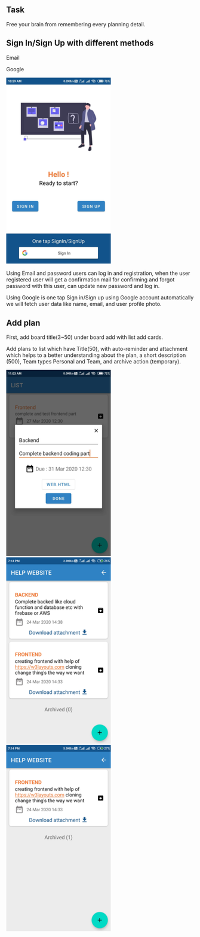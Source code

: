 ## Task

Free your brain from remembering every planning detail.

## Sign In/Sign Up with different methods

  Email
  
  Google
  
<img src="https://github.com/sai123gopal/task/blob/master/screenshots/Screenshot_2020-03-23-10-59-29-481_com.college.task.jpg" width="280px" alt="Screenshot" /><br />
  
Using Email and password users can log in and registration, when the user registered user will get a confirmation mail for confirming and forgot password with this user, can update new password and log in.

Using Google is one tap Sign in/Sign up using Google account automatically we will fetch user data like name, email, and user profile photo.

## Add plan
First, add board title(3~50) under board add with list add cards.

Add plans to list which have Title(50), with auto-reminder and attachment which helps to a better understanding about the plan, a short description (500), Team types Personal and Team, and archive action (temporary).

<img src="https://github.com/sai123gopal/task/blob/master/screenshots/Screenshot_2020-03-23-11-03-27-008_com.college.task.jpg" width="280px" alt="Screenshot" /><br />
<img src="https://github.com/sai123gopal/task/blob/master/screenshots/Screenshot_2020-04-03-19-14-41-440_com.college.task.jpg" width="280px" alt="Screenshot" /><br />
<img src="https://github.com/sai123gopal/task/blob/master/screenshots/Screenshot_2020-04-03-19-14-59-955_com.college.task.jpg" width="280px" alt="Screenshot" /><br />
